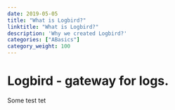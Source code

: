 ```yaml
---
date: 2019-05-05
title: "What is Logbird?"
linktitle: "What is Logbird?"
description: 'Why we created Logbird?'
categories: ["ABasics"]
category_weight: 100
---
```


<h1 class='h2 font-weight-light'><b>Logbird</b> - gateway for logs.</h1>


Some test tet
